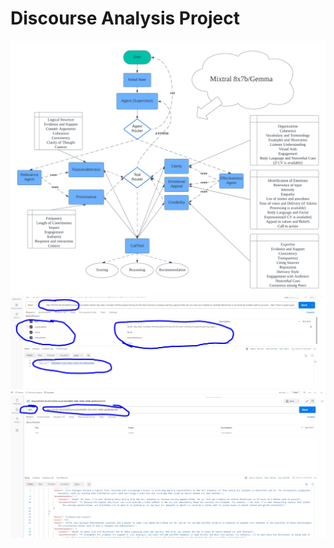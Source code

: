 # Discourse Analysis Project

![DiscourseAnalysis](./DiscourseAnalysis.png)
![First](./post_score.PNG)
![Last](./get_result.PNG)